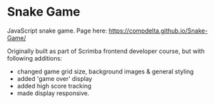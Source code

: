 # Snake Game

JavaScript snake game. Page here: https://compdelta.github.io/Snake-Game/



Originally built as part of Scrimba frontend developer course, but with following additions:
- changed game grid size, background images & general styling
- added 'game over' display
- added high score tracking
- made display responsive.
